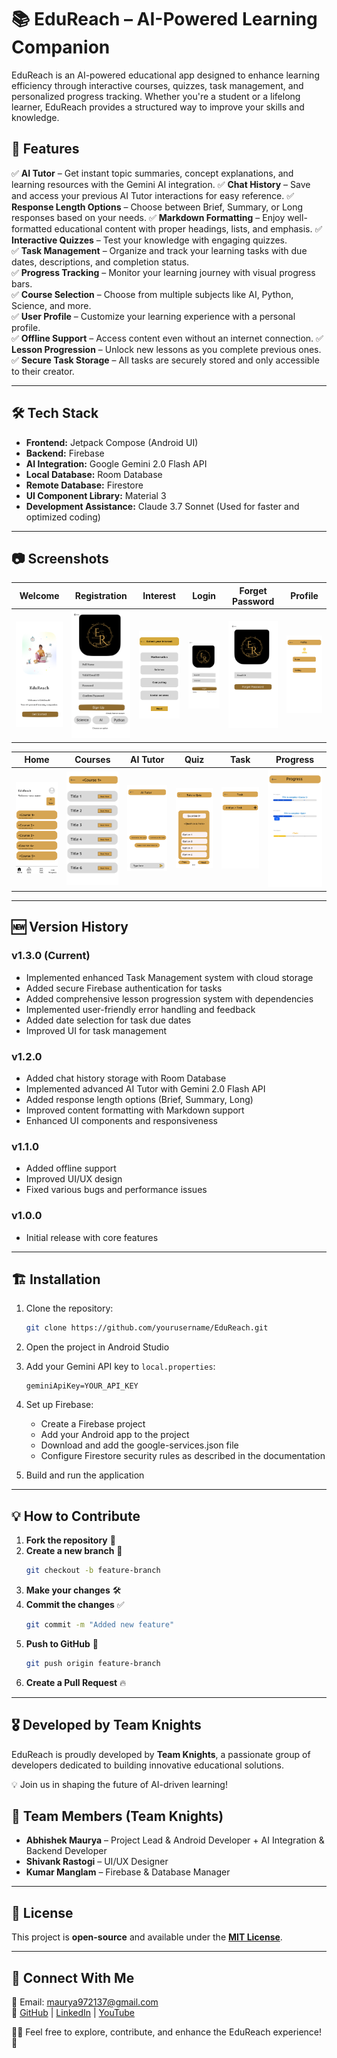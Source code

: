 # 📚 EduReach – AI-Powered Learning Companion  

EduReach is an AI-powered educational app designed to enhance learning efficiency through interactive courses, quizzes, task management, and personalized progress tracking. Whether you're a student or a lifelong learner, EduReach provides a structured way to improve your skills and knowledge.

## 🚀 Features  

✅ **AI Tutor** – Get instant topic summaries, concept explanations, and learning resources with the Gemini AI integration.
✅ **Chat History** – Save and access your previous AI Tutor interactions for easy reference.
✅ **Response Length Options** – Choose between Brief, Summary, or Long responses based on your needs.
✅ **Markdown Formatting** – Enjoy well-formatted educational content with proper headings, lists, and emphasis.
✅ **Interactive Quizzes** – Test your knowledge with engaging quizzes.  
✅ **Task Management** – Organize and track your learning tasks with due dates, descriptions, and completion status.  
✅ **Progress Tracking** – Monitor your learning journey with visual progress bars.  
✅ **Course Selection** – Choose from multiple subjects like AI, Python, Science, and more.  
✅ **User Profile** – Customize your learning experience with a personal profile.  
✅ **Offline Support** – Access content even without an internet connection.
✅ **Lesson Progression** – Unlock new lessons as you complete previous ones.
✅ **Secure Task Storage** – All tasks are securely stored and only accessible to their creator.

---

## 🛠 Tech Stack  

- **Frontend:** Jetpack Compose (Android UI)  
- **Backend:** Firebase   
- **AI Integration:** Google Gemini 2.0 Flash API
- **Local Database:** Room Database
- **Remote Database:** Firestore  
- **UI Component Library:** Material 3
- **Development Assistance:** Claude 3.7 Sonnet (Used for faster and optimized coding)

---

## 📷 Screenshots  
| Welcome | Registration | Interest | Login | Forget Password | Profile |
|------|--------|---------|------|------|---------|
| ![Welcome](image/get_started.png) | ![Registration](image/registration.png) | ![Interest](image/interest.png) | ![Login](image/login.png) | ![Forget Password](image/forget.png) | ![Profile](image/profile.png) |

| Home | Courses | AI Tutor | Quiz | Task | Progress |
|------|--------|---------|------|------|---------|
| ![Home](image/home.png) | ![Courses](image/courses.png) | ![AI Tutor](image/ai_tutor.png) | ![Quiz](image/quiz.png) | ![Task](image/task.png) | ![Progress](image/progress.png) |

---

## 🆕 Version History

### v1.3.0 (Current)
- Implemented enhanced Task Management system with cloud storage
- Added secure Firebase authentication for tasks
- Added comprehensive lesson progression system with dependencies
- Implemented user-friendly error handling and feedback
- Added date selection for task due dates
- Improved UI for task management

### v1.2.0
- Added chat history storage with Room Database
- Implemented advanced AI Tutor with Gemini 2.0 Flash API
- Added response length options (Brief, Summary, Long)
- Improved content formatting with Markdown support
- Enhanced UI components and responsiveness

### v1.1.0
- Added offline support
- Improved UI/UX design
- Fixed various bugs and performance issues

### v1.0.0
- Initial release with core features

---

## 🏗 Installation

1. Clone the repository:
   ```bash
   git clone https://github.com/yourusername/EduReach.git
   ```

2. Open the project in Android Studio

3. Add your Gemini API key to `local.properties`:
   ```
   geminiApiKey=YOUR_API_KEY
   ```

4. Set up Firebase:
   - Create a Firebase project
   - Add your Android app to the project
   - Download and add the google-services.json file
   - Configure Firestore security rules as described in the documentation

5. Build and run the application

---

## 💡 How to Contribute  

1. **Fork the repository** 🍴  
2. **Create a new branch** 🌿  
   ```bash
   git checkout -b feature-branch
   ```
3. **Make your changes** 🛠  
4. **Commit the changes** ✅  
   ```bash
   git commit -m "Added new feature"
   ```
5. **Push to GitHub** 🚀  
   ```bash
   git push origin feature-branch
   ```
6. **Create a Pull Request** 🔥  

---

## 🎖 Developed by Team Knights  
EduReach is proudly developed by **Team Knights**, a passionate group of developers dedicated to building innovative educational solutions.  

💡 Join us in shaping the future of AI-driven learning!  

## 👥 Team Members (Team Knights)  
- **Abhishek Maurya** – Project Lead & Android Developer + AI Integration & Backend Developer
- **Shivank Rastogi** – UI/UX Designer  
- **Kumar Manglam** – Firebase & Database Manager  

---

## 📜 License  
This project is **open-source** and available under the [**MIT License**](LICENSE).  

---

## 💬 Connect With Me  
📧 Email: maurya972137@gmail.com  
🔗 [GitHub](https://github.com/abhishek-maurya576) | [LinkedIn](https://www.linkedin.com/in/abhishekmaurya9118) | [YouTube](https://youtube.com/@bforbca)  

👨‍💻 Feel free to explore, contribute, and enhance the EduReach experience! 🚀

